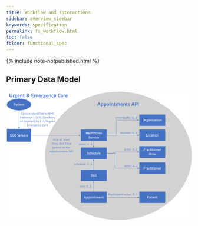 ```yaml
---
title: Workflow and Interactions
sidebar: overview_sidebar
keywords: specification
permalink: fs_workflow.html
toc: false
folder: functional_spec
---
```


{% include note-notpublished.html %}


## Primary Data Model

<img src="_pages/functional_spec/img/UEC_Appointments_Flow.png">
